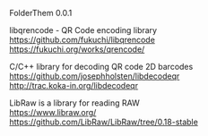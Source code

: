FolderThem 0.0.1  

libqrencode - QR Code encoding library  
https://github.com/fukuchi/libqrencode  
https://fukuchi.org/works/qrencode/  

C/C++ library for decoding QR code 2D barcodes   
https://github.com/josephholsten/libdecodeqr  
http://trac.koka-in.org/libdecodeqr  

LibRaw is a library for reading RAW  
https://www.libraw.org/  
https://github.com/LibRaw/LibRaw/tree/0.18-stable  